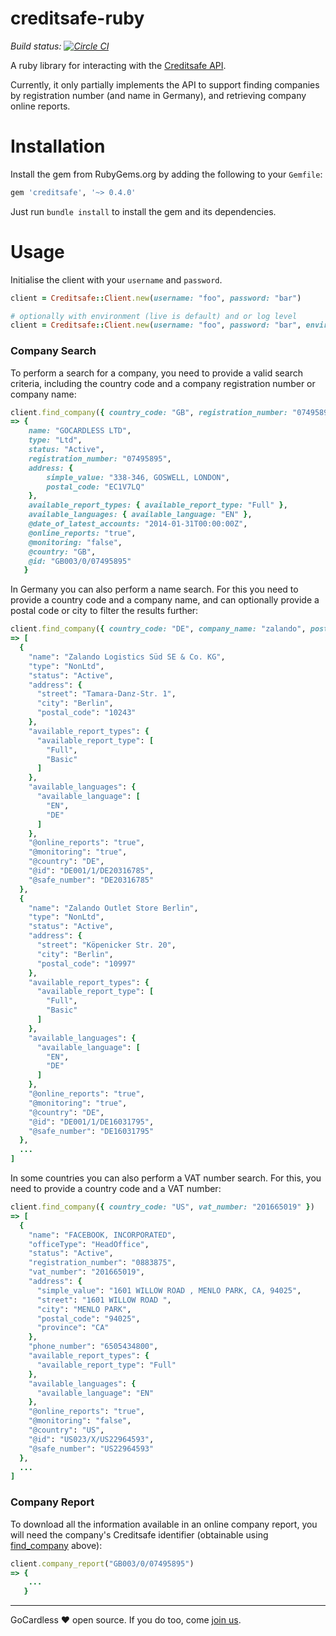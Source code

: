 # creditsafe-ruby

*Build status: [![Circle CI](https://circleci.com/gh/gocardless/creditsafe-ruby.svg?style=svg&circle-token=3f6e9b24fcc6a57abac110c59395b36032f156a5)](https://circleci.com/gh/gocardless/creditsafe-ruby)*

A ruby library for interacting with the
[Creditsafe API](https://www.creditsafe.com/gb/en/enterprise/integrations/company-data-api.html).

Currently, it only partially implements the API to support finding companies by
registration number (and name in Germany), and retrieving company online reports.

# Installation

Install the gem from RubyGems.org by adding the following to your `Gemfile`:

```ruby
gem 'creditsafe', '~> 0.4.0'
```

Just run `bundle install` to install the gem and its dependencies.

# Usage

Initialise the client with your `username` and `password`.

```ruby
client = Creditsafe::Client.new(username: "foo", password: "bar")

# optionally with environment (live is default) and or log level
client = Creditsafe::Client.new(username: "foo", password: "bar", environment: :test, log_level: :debug)
```

### Company Search

To perform a search for a company, you need to provide a valid search criteria, including
the country code and a company registration number or company name:

```ruby
client.find_company({ country_code: "GB", registration_number: "07495895" })
=> {
    name: "GOCARDLESS LTD",
    type: "Ltd",
    status: "Active",
    registration_number: "07495895",
    address: {
        simple_value: "338-346, GOSWELL, LONDON",
        postal_code: "EC1V7LQ"
    },
    available_report_types: { available_report_type: "Full" },
    available_languages: { available_language: "EN" },
    @date_of_latest_accounts: "2014-01-31T00:00:00Z",
    @online_reports: "true",
    @monitoring: "false",
    @country: "GB",
    @id: "GB003/0/07495895"
   }
```

In Germany you can also perform a name search. For this you need to provide a country code
and a company name, and can optionally provide a postal code or city to filter the results
further:

```ruby
client.find_company({ country_code: "DE", company_name: "zalando", postal_code: "10243" })
=> [
  {
    "name": "Zalando Logistics Süd SE & Co. KG",
    "type": "NonLtd",
    "status": "Active",
    "address": {
      "street": "Tamara-Danz-Str. 1",
      "city": "Berlin",
      "postal_code": "10243"
    },
    "available_report_types": {
      "available_report_type": [
        "Full",
        "Basic"
      ]
    },
    "available_languages": {
      "available_language": [
        "EN",
        "DE"
      ]
    },
    "@online_reports": "true",
    "@monitoring": "true",
    "@country": "DE",
    "@id": "DE001/1/DE20316785",
    "@safe_number": "DE20316785"
  },
  {
    "name": "Zalando Outlet Store Berlin",
    "type": "NonLtd",
    "status": "Active",
    "address": {
      "street": "Köpenicker Str. 20",
      "city": "Berlin",
      "postal_code": "10997"
    },
    "available_report_types": {
      "available_report_type": [
        "Full",
        "Basic"
      ]
    },
    "available_languages": {
      "available_language": [
        "EN",
        "DE"
      ]
    },
    "@online_reports": "true",
    "@monitoring": "true",
    "@country": "DE",
    "@id": "DE001/1/DE16031795",
    "@safe_number": "DE16031795"
  },
  ...
]
```

In some countries you can also perform a VAT number search. For this, you need to provide
a country code and a VAT number:

```ruby
client.find_company({ country_code: "US", vat_number: "201665019" })
=> [
  {
    "name": "FACEBOOK, INCORPORATED",
    "officeType": "HeadOffice",
    "status": "Active",
    "registration_number": "0883875",
    "vat_number": "201665019",
    "address": {
      "simple_value": "1601 WILLOW ROAD , MENLO PARK, CA, 94025",
      "street": "1601 WILLOW ROAD ",
      "city": "MENLO PARK",
      "postal_code": "94025",
      "province": "CA"
    },
    "phone_number": "6505434800",
    "available_report_types": {
      "available_report_type": "Full"
    },
    "available_languages": {
      "available_language": "EN"
    },
    "@online_reports": "true",
    "@monitoring": "false",
    "@country": "US",
    "@id": "US023/X/US22964593",
    "@safe_number": "US22964593"
  },
  ...
]
```

### Company Report

To download all the information available in an online company report, you will
need the company's Creditsafe identifier (obtainable using
[find_company](#find_company) above):

```ruby
client.company_report("GB003/0/07495895")
=> {
    ...
   }
```


---

GoCardless ♥ open source. If you do too, come [join us](https://gocardless.com/jobs#software-engineer).
